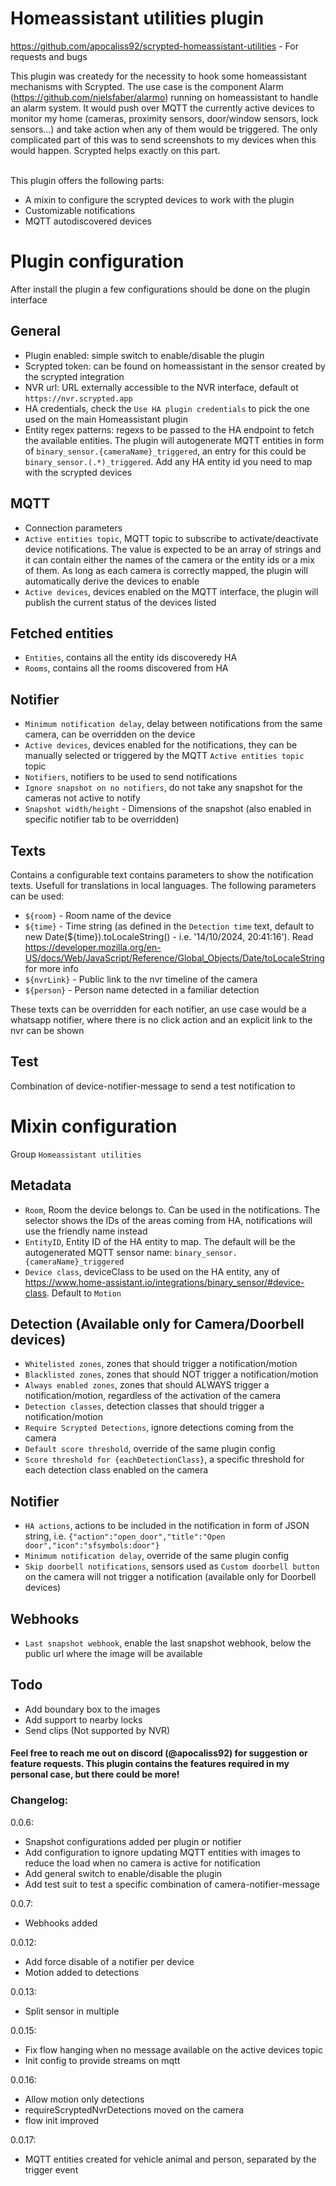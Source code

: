# Homeassistant utilities plugin

https://github.com/apocaliss92/scrypted-homeassistant-utilities - For requests and bugs

This plugin was createdy for the necessity to hook some homeassistant mechanisms with Scrypted. The use case is the component Alarm (https://github.com/nielsfaber/alarmo) running on homeassistant to handle an alarm system. It would push over MQTT the currently active devices to monitor my home (cameras, proximity sensors, door/window sensors, lock sensors...) and take action when any of them would be triggered. The only complicated part of this was to send screenshots to my devices when this would happen. Scrypted helps exactly on this part.
<br/>
<br/>

This plugin offers the following parts:
- A mixin to configure the scrypted devices to work with the plugin
- Customizable notifications
- MQTT autodiscovered devices

# Plugin configuration
 After install the plugin a few configurations should be done on the plugin interface
 ## General
 - Plugin enabled: simple switch to enable/disable the plugin
 - Scrypted token: can be found on homeassistant in the sensor created by the scrypted integration
 - NVR url: URL externally accessible to the NVR interface, default ot `https://nvr.scrypted.app`
 - HA credentials, check the `Use HA plugin credentials` to pick the one used on the main Homeassistant plugin
 - Entity regex patterns: regexs to be passed to the HA endpoint to fetch the available entities. The plugin will autogenerate MQTT entities in form of `binary_sensor.{cameraName}_triggered`, an entry for this could be `binary_sensor.(.*)_triggered`. Add any HA entity id you need to map with the scrypted devices

 ##  MQTT
 - Connection parameters
 - `Active entities topic`, MQTT topic to subscribe to activate/deactivate device notifications. The value is expected to be an array of strings and it can contain either the names of the camera or the entity ids or a mix of them. As long as each camera is correctly mapped, the plugin will automatically derive the devices to enable
 - `Active devices`, devices enabled on the MQTT interface, the plugin will publish the current status of the devices listed

 ## Fetched entities
 - `Entities`, contains all the entity ids discoveredy HA
 - `Rooms`, contains all the rooms discovered from HA

 ## Notifier
 - `Minimum notification delay`, delay between notifications from the same camera, can be overridden on the device
 - `Active devices`, devices enabled for the notifications, they can be manually selected or triggered by the MQTT `Active entities topic` topic
 - `Notifiers`, notifiers to be used to send notifications
 - `Ignore snapshot on no notifiers`, do not take any snapshot for the cameras not active to notify
 - `Snapshot width/height` - Dimensions of the snapshot (also enabled in specific notifier tab to be overridden)

 ## Texts
 Contains a configurable text contains parameters to show the notification texts. Usefull for translations in local languages. The following parameters can be used:
 - `${room}` - Room name of the device
 - `${time}` - Time string (as defined in the `Detection time` text, default to new Date(${time}).toLocaleString() - i.e. '14/10/2024, 20:41:16'). Read https://developer.mozilla.org/en-US/docs/Web/JavaScript/Reference/Global_Objects/Date/toLocaleString for more info
 - `${nvrLink}` - Public link to the nvr timeline of the camera
 - `${person}` - Person name detected in a familiar detection

 These texts can be overridden for each notifier, an use case would be a whatsapp notifier, where there is no click action and an explicit link to the nvr can be shown

 ## Test
 Combination of device-notifier-message to send a test notification to

# Mixin configuration
Group `Homeassistant utilities`

## Metadata
- `Room`, Room the device belongs to. Can be used in the notifications. The selector shows the IDs of the areas coming from HA, notifications will use the friendly name instead
- `EntityID`, Entity ID of the HA entity to map. The default will be the autogenerated MQTT sensor name: `binary_sensor.{cameraName}_triggered`
- `Device class`, deviceClass to be used on the HA entity, any of https://www.home-assistant.io/integrations/binary_sensor/#device-class. Default to `Motion`

## Detection (Available only for Camera/Doorbell devices)
- `Whitelisted zones`, zones that should trigger a notification/motion
- `Blacklisted zones`, zones that should NOT trigger a notification/motion
- `Always enabled zones`, zones that should ALWAYS trigger a notification/motion, regardless of the activation of the camera
- `Detection classes`, detection classes that should trigger a notification/motion
- `Require Scrypted Detections`, ignore detections coming from the camera
- `Default score threshold`, override of the same plugin config
- `Score threshold for {eachDetectionClass}`, a specific threshold for each detection class enabled on the camera 

## Notifier
- `HA actions`, actions to be included in the notification in form of JSON string, i.e. `{"action":"open_door","title":"Open door","icon":"sfsymbols:door"}`
- `Minimum notification delay`, override of the same plugin config
- `Skip doorbell notifications`, sensors used as `Custom doorbell button` on the camera will not trigger a notification (available only for Doorbell devices)

## Webhooks
- `Last snapshot webhook`, enable the last snapshot webhook, below the public url where the image will be available

## Todo
- Add boundary box to the images
- Add support to nearby locks
- Send clips (Not supported by NVR)

#### Feel free to reach me out on discord (@apocaliss92) for suggestion or feature requests. This plugin contains the features required in my personal case, but there could be more!

### Changelog:
0.0.6:
- Snapshot configurations added per plugin or notifier
- Add configuration to ignore updating MQTT entities with images to reduce the load when no camera is active for notification
- Add general switch to enable/disable the plugin
- Add test suit to test a specific combination of camera-notifier-message

0.0.7:
- Webhooks added

0.0.12:
- Add force disable of a notifier per device
- Motion added to detections

0.0.13:
- Split sensor in multiple

0.0.15:
- Fix flow hanging when no message available on the active devices topic
- Init config to provide streams on mqtt

0.0.16:
- Allow motion only detections
- requireScryptedNvrDetections moved on the camera
- flow init improved

0.0.17:
- MQTT entities created for vehicle animal and person, separated by the trigger event
